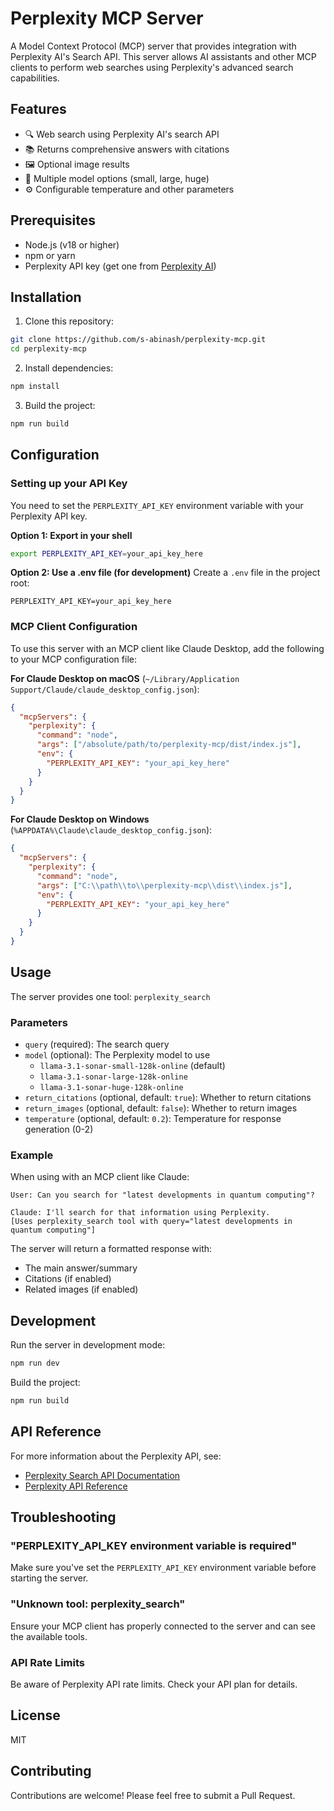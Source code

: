 # Perplexity MCP Server

A Model Context Protocol (MCP) server that provides integration with Perplexity AI's Search API. This server allows AI assistants and other MCP clients to perform web searches using Perplexity's advanced search capabilities.

## Features

- 🔍 Web search using Perplexity AI's search API
- 📚 Returns comprehensive answers with citations
- 🖼️ Optional image results
- 🎯 Multiple model options (small, large, huge)
- ⚙️ Configurable temperature and other parameters

## Prerequisites

- Node.js (v18 or higher)
- npm or yarn
- Perplexity API key (get one from [Perplexity AI](https://www.perplexity.ai/))

## Installation

1. Clone this repository:
```bash
git clone https://github.com/s-abinash/perplexity-mcp.git
cd perplexity-mcp
```

2. Install dependencies:
```bash
npm install
```

3. Build the project:
```bash
npm run build
```

## Configuration

### Setting up your API Key

You need to set the `PERPLEXITY_API_KEY` environment variable with your Perplexity API key.

**Option 1: Export in your shell**
```bash
export PERPLEXITY_API_KEY=your_api_key_here
```

**Option 2: Use a .env file (for development)**
Create a `.env` file in the project root:
```
PERPLEXITY_API_KEY=your_api_key_here
```

### MCP Client Configuration

To use this server with an MCP client like Claude Desktop, add the following to your MCP configuration file:

**For Claude Desktop on macOS** (`~/Library/Application Support/Claude/claude_desktop_config.json`):
```json
{
  "mcpServers": {
    "perplexity": {
      "command": "node",
      "args": ["/absolute/path/to/perplexity-mcp/dist/index.js"],
      "env": {
        "PERPLEXITY_API_KEY": "your_api_key_here"
      }
    }
  }
}
```

**For Claude Desktop on Windows** (`%APPDATA%\Claude\claude_desktop_config.json`):
```json
{
  "mcpServers": {
    "perplexity": {
      "command": "node",
      "args": ["C:\\path\\to\\perplexity-mcp\\dist\\index.js"],
      "env": {
        "PERPLEXITY_API_KEY": "your_api_key_here"
      }
    }
  }
}
```

## Usage

The server provides one tool: `perplexity_search`

### Parameters

- `query` (required): The search query
- `model` (optional): The Perplexity model to use
  - `llama-3.1-sonar-small-128k-online` (default)
  - `llama-3.1-sonar-large-128k-online`
  - `llama-3.1-sonar-huge-128k-online`
- `return_citations` (optional, default: `true`): Whether to return citations
- `return_images` (optional, default: `false`): Whether to return images
- `temperature` (optional, default: `0.2`): Temperature for response generation (0-2)

### Example

When using with an MCP client like Claude:

```
User: Can you search for "latest developments in quantum computing"?

Claude: I'll search for that information using Perplexity.
[Uses perplexity_search tool with query="latest developments in quantum computing"]
```

The server will return a formatted response with:
- The main answer/summary
- Citations (if enabled)
- Related images (if enabled)

## Development

Run the server in development mode:
```bash
npm run dev
```

Build the project:
```bash
npm run build
```

## API Reference

For more information about the Perplexity API, see:
- [Perplexity Search API Documentation](https://docs.perplexity.ai/guides/search-quickstart)
- [Perplexity API Reference](https://docs.perplexity.ai/api-reference/)

## Troubleshooting

### "PERPLEXITY_API_KEY environment variable is required"
Make sure you've set the `PERPLEXITY_API_KEY` environment variable before starting the server.

### "Unknown tool: perplexity_search"
Ensure your MCP client has properly connected to the server and can see the available tools.

### API Rate Limits
Be aware of Perplexity API rate limits. Check your API plan for details.

## License

MIT

## Contributing

Contributions are welcome! Please feel free to submit a Pull Request.